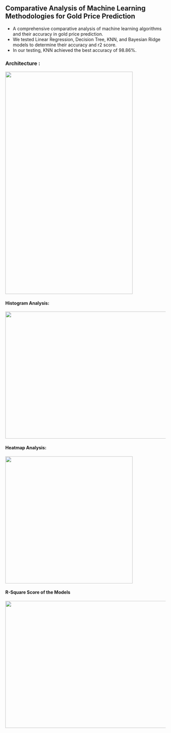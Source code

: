 ## Comparative Analysis of Machine Learning Methodologies for Gold Price Prediction 
- A comprehensive comparative analysis of machine learning algorithms and their accuracy in gold price prediction.
- We tested Linear Regression, Decision Tree, KNN, and Bayesian Ridge models to determine their accuracy and r2 score.
- In our testing, KNN achieved the best accuracy of 98.86%.
### Architecture : 
<img src="https://github.com/chathuryasri1912/Gold_Price_Prediction/assets/128734435/d6fc33d6-97f1-4701-90ca-e969b6aac046" width="400" height="700">

#### Histogram Analysis:
<img src="https://github.com/chathuryasri1912/Gold_Price_Prediction/assets/128734435/14468bc9-0922-4883-b001-a5d562f03105" width="800" height="400">

#### Heatmap Analysis:
<img src="https://github.com/chathuryasri1912/Gold_Price_Prediction/assets/128734435/85ecf84b-a751-453f-bd58-ab282d1d4def" width="400" height="400">

#### R-Square Score of the Models
<img src="https://github.com/chathuryasri1912/Gold_Price_Prediction/assets/128734435/717d9688-8579-4517-a820-4df556104bc4" width="800" height="400">




